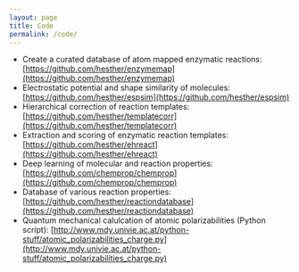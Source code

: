 ```yaml
---
layout: page
title: Code
permalink: /code/
---
```


* Create a curated database of atom mapped enzymatic reactions: [https://github.com/hesther/enzymemap](https://github.com/hesther/enzymemap)
* Electrostatic potential and shape similarity of molecules: [https://github.com/hesther/espsim](https://github.com/hesther/espsim)
* Hierarchical correction of reaction templates: [https://github.com/hesther/templatecorr](https://github.com/hesther/templatecorr)
* Extraction and scoring of enzymatic reaction templates: [https://github.com/hesther/ehreact](https://github.com/hesther/ehreact)
* Deep learning of molecular and reaction properties: [https://github.com/chemprop/chemprop](https://github.com/chemprop/chemprop)
* Database of various reaction properties: [https://github.com/hesther/reactiondatabase](https://github.com/hesther/reactiondatabase)
* Quantum mechanical calulcation of atomic polarizabilities (Python script): [http://www.mdy.univie.ac.at/python-stuff/atomic_polarizabilities_charge.py](http://www.mdy.univie.ac.at/python-stuff/atomic_polarizabilities_charge.py)